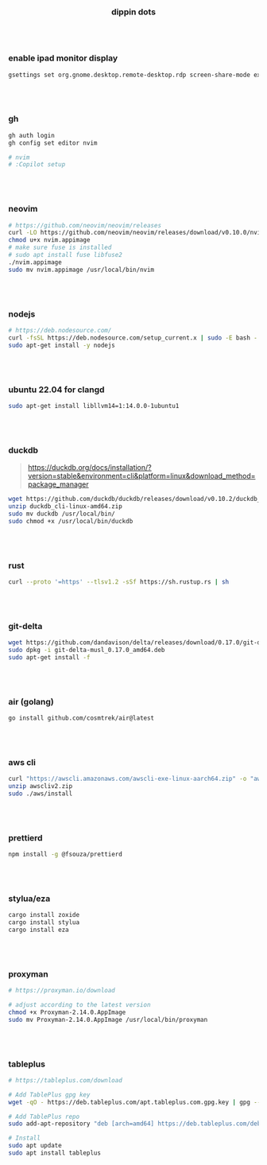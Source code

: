 <h3 align="center">dippin dots</h3>

<br>
<br>

### enable ipad monitor display

```bash
gsettings set org.gnome.desktop.remote-desktop.rdp screen-share-mode extend
```

<br>
<br>

### gh

```bash
gh auth login
gh config set editor nvim

# nvim
# :Copilot setup
```

<br>
<br>

### neovim

```bash
# https://github.com/neovim/neovim/releases
curl -LO https://github.com/neovim/neovim/releases/download/v0.10.0/nvim.appimage
chmod u+x nvim.appimage
# make sure fuse is installed
# sudo apt install fuse libfuse2
./nvim.appimage
sudo mv nvim.appimage /usr/local/bin/nvim
```

<br>
<br>

### nodejs

```bash
# https://deb.nodesource.com/
curl -fsSL https://deb.nodesource.com/setup_current.x | sudo -E bash -
sudo apt-get install -y nodejs
```

<br>
<br>

### ubuntu 22.04 for clangd

```bash
sudo apt-get install libllvm14=1:14.0.0-1ubuntu1
```

<br>
<br>

### duckdb

> https://duckdb.org/docs/installation/?version=stable&environment=cli&platform=linux&download_method=package_manager

```bash
wget https://github.com/duckdb/duckdb/releases/download/v0.10.2/duckdb_cli-linux-amd64.zip
unzip duckdb_cli-linux-amd64.zip
sudo mv duckdb /usr/local/bin/
sudo chmod +x /usr/local/bin/duckdb
```

<br>
<br>

### rust

```bash
curl --proto '=https' --tlsv1.2 -sSf https://sh.rustup.rs | sh
```

<br>
<br>

### git-delta

```bash
wget https://github.com/dandavison/delta/releases/download/0.17.0/git-delta-musl_0.17.0_amd64.deb
sudo dpkg -i git-delta-musl_0.17.0_amd64.deb
sudo apt-get install -f
```

<br>
<br>

### air (golang)

```bash
go install github.com/cosmtrek/air@latest
```

<br>
<br>

### aws cli

```bash
curl "https://awscli.amazonaws.com/awscli-exe-linux-aarch64.zip" -o "awscliv2.zip"
unzip awscliv2.zip
sudo ./aws/install
```

<br>
<br>

### prettierd

```bash
npm install -g @fsouza/prettierd
```

<br>
<br>

### stylua/eza

```bash
cargo install zoxide
cargo install stylua
cargo install eza
```

<br>
<br>

### proxyman

```bash
# https://proxyman.io/download

# adjust according to the latest version
chmod +x Proxyman-2.14.0.AppImage
sudo mv Proxyman-2.14.0.AppImage /usr/local/bin/proxyman
```

<br>
<br>

### tableplus

```bash
# https://tableplus.com/download

# Add TablePlus gpg key
wget -qO - https://deb.tableplus.com/apt.tableplus.com.gpg.key | gpg --dearmor | sudo tee /etc/apt/trusted.gpg.d/tableplus-archive.gpg > /dev/null

# Add TablePlus repo
sudo add-apt-repository "deb [arch=amd64] https://deb.tableplus.com/debian/22 tableplus main"

# Install
sudo apt update
sudo apt install tableplus
```

<br>
<br>
